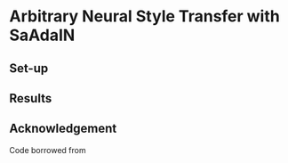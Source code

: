 # Arbitrary Neural Style Transfer with SaAdaIN

## Set-up

## Results

## Acknowledgement
Code borrowed from


